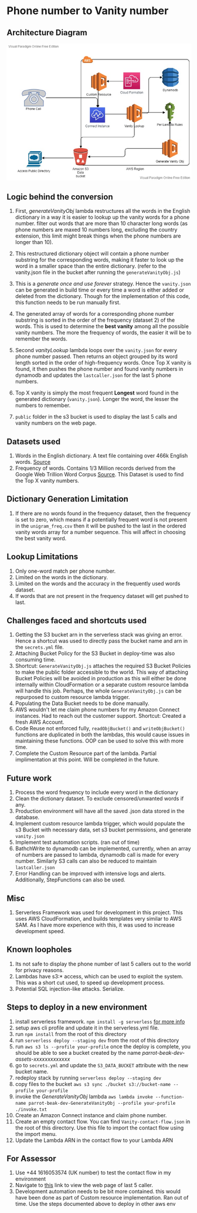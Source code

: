 # Phone number to Vanity number

## Architecture Diagram

![Vanity architecture](architecture.jpg)

## Logic behind the conversion

1. First, *generateVanityObj* lambda restructures all the words in the English dictionary in a way it is easier to lookup up the vanity words for a phone number. filter out words that are more than 10 character long words (as phone numbers are maxed 10 numbers long, excluding the country extension, this limit might break things when the phone numbers are longer than 10).

2. This restructured dictionary object will contain a phone number substring for the corresponding words, making it faster to look up the word in a smaller space than the entire dictionary. (refer to the vanity.json file in the bucket after running the `generateVanityObj.js`)

3. This is a *generate once and use forever* strategy. Hence the `vanity.json` can be generated in build time or every time a word is either added or deleted from the dictionary. Though for the implementation of this code, this function needs to be run manually first.

4. The generated array of words for a corresponding phone number substring is sorted in the order of the frequency (dataset 2) of the words. This is used to determine the **best vanity** among all the possible vanity numbers. The more the frequency of words, the easier it will be to remember the words.

5. Second *vanityLookup* lambda loops over the `vanity.json` for every phone number passed. Then returns an object grouped by its word length sorted in the order of high-frequency words. Once Top X vanity is found, it then pushes the phone number and found vanity numbers in dynamodb and updates the `lastcaller.json` for the last 5 phone numbers.  

6. Top X vanity is simply the most frequent **Longest** word found in the generated dictionary (`vanity.json`). Longer the word, the lesser the numbers to remember.

7. `public` folder in the s3 bucket is used to display the last 5 calls and vanity numbers on the web page.

## Datasets used

1. Words in the English dictionary. A text file containing over 466k English words. [Source](https://github.com/dwyl/english-words/blob/master/words_dictionary.json)
2. Frequency of words. Contains 1/3 Million records derived from the Google Web Trillion Word Corpus [Source](https://www.kaggle.com/rtatman/english-word-frequency). This Dataset is used to find the Top X vanity numbers.

## Dictionary Generation Limitation

1. If there are no words found in the frequency dataset, then the frequency is set to zero, which means if a potentially frequent word is not present in the `unigram_freq.csv` then it will be pushed to the last in the ordered vanity words array for a number sequence. This will affect in choosing the best vanity word.

## Lookup Limitations

1. Only one-word match per phone number.
2. Limited on the words in the dictionary.
3. Limited on the words and the accuracy in the frequently used words dataset.
4. If words that are not present in the frequency dataset will get pushed to last.

## Challenges faced and shortcuts used

1. Getting the S3 bucket arn in the serverless stack was giving an error. Hence a shortcut was used to directly pass the bucket name and arn in the `secrets.yml` file.
2. Attaching Bucket Policy for the S3 Bucket in deploy-time was also consuming time.
3. Shortcut: `GenerateVanityObj.js` attaches the required S3 Bucket Policies to make the public folder accessible to the world. This way of attaching Bucket Policies will be avoided in production as this will either be done internally within CloudFormation or a separate custom resource lambda will handle this job. Perhaps, the whole `GenerateVanityObj.js` can be repurposed to custom resource lambda trigger.
4. Populating the Data Bucket needs to be done manually.
5. AWS wouldn't let me claim phone numbers for my Amazon Connect instances. Had to reach out the customer support. Shortcut: Created a fresh AWS Account.
6. Code Reuse not enforced fully, `readObjBucket()` and `writeObjBucket()` functions are duplicated in both the lambdas, this would cause issues in maintaining these functions. OOP can be used to solve this with more time.
7. Complete the Custom Resource part of the lambda. Partial implimentation at this point. Will be completed in the future.

## Future work

1. Process the word frequency to include every word in the dictionary
2. Clean the dictionary dataset. To exclude censored/unwanted words if any.
3. Production environment will have all the saved .json data stored in the database.
4. Implement custom resource lambda trigger, which would populate the s3 Bucket with necessary data, set s3 bucket permissions, and generate `vanity.json`
5. Implement test automation scripts. (ran out of time)
6. BathchWrite to dynamodb can be implemented, currently, when an array of numbers are passed to lambda, dynamodb call is made for every number. Similarly S3 calls can also be reduced to maintain `lastcaller.json`
7. Error Handling can be improved with intensive logs and alerts. Additionally, StepFunctions can also be used.

## Misc

1. Serverless Framework was used for development in this project. This uses AWS CloudFormation, and builds templates very similar to AWS SAM. As I have more experience with this, it was used to increase development speed.

## Known loopholes

1. Its not safe to display the phone number of last 5 callers out to the world for privacy reasons.
2. Lambdas have s3:* access, which can be used to exploit the system. This was a short cut used, to speed up development process.
3. Potential SQL injection-like attacks. Serialize.

## Steps to deploy in a new environment

1. install serverless framework. `npm install -g serverless` [for more info](https://www.serverless.com/framework/docs/getting-started)
2. setup aws cli profile and update it in the serverless.yml file.
3. run `npm install` from the root of this directory
4. run `serverless deploy --staging dev` from the root of this directory
5. run `aws s3 ls --profile your-profile` once the deploy is complete, you should be able to see a bucket created by the name *parrot-beak-dev-assets-xxxxxxxxxxxxx*
6. go to `secrets.yml` and update the `S3_DATA_BUCKET` attribute with the new bucket name.
7. redeploy stack by running `serverless deploy --staging dev`
8. copy files to the bucket `aws s3 sync ./bucket s3://bucket-name --profile your-profile`
9. invoke the *GenerateVanityObj* lambda `aws lambda invoke --function-name parrot-beak-dev-GenerateVanityObj --profile your-profile ./invoke.txt`
10. Create an Amazon Connect instance and claim phone number.
11. Create an empty contact flow. You can find `Vanity-contact-flow.json` in the root of this directory. Use this file to import the contact flow using the import menu.
12. Update the Lambda ARN in the contact flow to your Lambda ARN

## For Assessor

1. Use +44 1616053574 (UK number) to test the contact flow in my environment
2. Navigate to [this](https://parrot-beak-dev-assets-428ihlbjwo51.s3.eu-west-2.amazonaws.com/public/index.html) link to view the web page of last 5 caller.
3. Development automation needs to be bit more contained. this would have been done as part of Custom resource implementation. Ran out of time. Use the steps documented above to deploy in other aws env
